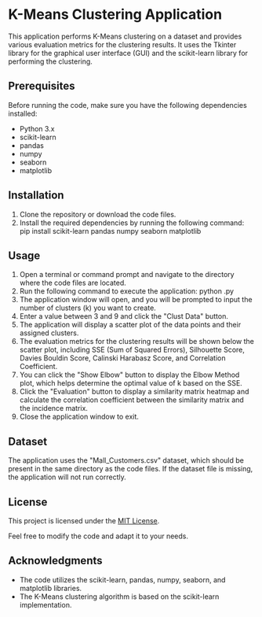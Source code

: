 # K-Means Clustering Application

This application performs K-Means clustering on a dataset and provides various evaluation metrics for the clustering results. It uses the Tkinter library for the graphical user interface (GUI) and the scikit-learn library for performing the clustering.

## Prerequisites

Before running the code, make sure you have the following dependencies installed:

- Python 3.x
- scikit-learn
- pandas
- numpy
- seaborn
- matplotlib

## Installation

1. Clone the repository or download the code files.
2. Install the required dependencies by running the following command:
pip install scikit-learn pandas numpy seaborn matplotlib
## Usage

1. Open a terminal or command prompt and navigate to the directory where the code files are located.
2. Run the following command to execute the application:
python <DataMinig>.py
3. The application window will open, and you will be prompted to input the number of clusters (k) you want to create.
4. Enter a value between 3 and 9 and click the "Clust Data" button.
5. The application will display a scatter plot of the data points and their assigned clusters.
6. The evaluation metrics for the clustering results will be shown below the scatter plot, including SSE (Sum of Squared Errors), Silhouette Score, Davies Bouldin Score, Calinski Harabasz Score, and Correlation Coefficient.
7. You can click the "Show Elbow" button to display the Elbow Method plot, which helps determine the optimal value of k based on the SSE.
8. Click the "Evaluation" button to display a similarity matrix heatmap and calculate the correlation coefficient between the similarity matrix and the incidence matrix.
9. Close the application window to exit.

## Dataset

The application uses the "Mall_Customers.csv" dataset, which should be present in the same directory as the code files. If the dataset file is missing, the application will not run correctly.

## License

This project is licensed under the [MIT License](LICENSE).

Feel free to modify the code and adapt it to your needs.

## Acknowledgments

- The code utilizes the scikit-learn, pandas, numpy, seaborn, and matplotlib libraries.
- The K-Means clustering algorithm is based on the scikit-learn implementation.
